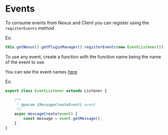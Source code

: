 # Events

To consume events from Nexus and Client you can register using the `registerEvents` method

Ex:
```js
this.getNexus().getPluginManager().registerEvents(new EventListener())
```

To use any event, create a function with the function name being the name of the event to use

You can see the event names [here](https://github.com/dnexusjs/DiscordNexus/blob/master/src/event/Events.js)

Ex:
```js
export class EventListener extends Listener {

    /**
     * @param {MessageCreateEvent} event 
     */
    async messageCreate(event) {
        const message = event.getMessage();
    }
}
```

